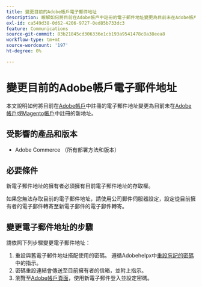 ```yaml
---
title: 變更目前的Adobe帳戶電子郵件地址
description: 瞭解如何將目前在Adobe帳戶中註冊的電子郵件地址變更為目前未在Adobe帳戶或Magento帳戶中註冊的新地址。
exl-id: ca549d38-0d62-4206-9727-0ed85b733dc3
feature: Communications
source-git-commit: 83b21845cd306336e1cb193a9541478c8a38eea8
workflow-type: tm+mt
source-wordcount: '197'
ht-degree: 0%

---
```


# 變更目前的Adobe帳戶電子郵件地址

本文說明如何將目前在[Adobe帳戶](https://account.adobe.com/)中註冊的電子郵件地址變更為目前未在[Adobe帳戶](https://account.adobe.com/)或[Magento帳戶](https://account.magento.com/)中註冊的新地址。

## 受影響的產品和版本

* Adobe Commerce （所有部署方法和版本）

## 必要條件

新電子郵件地址的擁有者必須擁有目前電子郵件地址的存取權。

如果您無法存取目前的電子郵件地址，請使用公司郵件伺服器設定，設定從目前擁有者的電子郵件轉寄至新電子郵件的電子郵件轉寄。

## 變更電子郵件地址的步驟

請依照下列步驟變更電子郵件地址：

1. 重設與舊電子郵件地址搭配使用的密碼。 遵循Adobehelpx中[重設忘記的密碼](https://helpx.adobe.com/manage-account/using/change-or-reset-password.html)中的指示。
1. 密碼重設連結會傳送至目前擁有者的信箱，並附上指示。
1. 瀏覽至[Adobe帳戶頁面](https://account.adobe.com)，使用新電子郵件登入並設定密碼。
